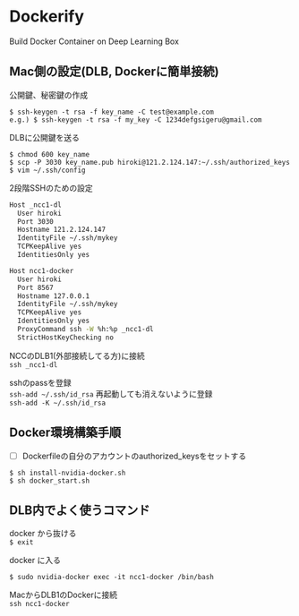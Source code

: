 # Dockerify
Build Docker Container on Deep Learning Box 

## Mac側の設定(DLB, Dockerに簡単接続)  
公開鍵、秘密鍵の作成
```
$ ssh-keygen -t rsa -f key_name -C test@example.com
e.g.) $ ssh-keygen -t rsa -f my_key -C 1234defgsigeru@gmail.com
```

DLBに公開鍵を送る
```
$ chmod 600 key_name
$ scp -P 3030 key_name.pub hiroki@121.2.124.147:~/.ssh/authorized_keys
$ vim ~/.ssh/config
```

2段階SSHのための設定
```bash ~/.ssh/config
Host _ncc1-dl
  User hiroki
  Port 3030
  Hostname 121.2.124.147
  IdentityFile ~/.ssh/mykey
  TCPKeepAlive yes
  IdentitiesOnly yes

Host ncc1-docker
  User hiroki
  Port 8567
  Hostname 127.0.0.1
  IdentityFile ~/.ssh/mykey
  TCPKeepAlive yes
  IdentitiesOnly yes
  ProxyCommand ssh -W %h:%p _ncc1-dl
  StrictHostKeyChecking no
```

NCCのDLB1(外部接続してる方)に接続  
`ssh _ncc1-dl`

sshのpassを登録  
`ssh-add ~/.ssh/id_rsa`
再起動しても消えないように登録  
`ssh-add -K ~/.ssh/id_rsa`

## Docker環境構築手順
- [ ] Dockerfileの自分のアカウントのauthorized_keysをセットする

```
$ sh install-nvidia-docker.sh
$ sh docker_start.sh
```

## DLB内でよく使うコマンド

docker から抜ける  
`$ exit`  

docker に入る
```
$ sudo nvidia-docker exec -it ncc1-docker /bin/bash
```

MacからDLB1のDockerに接続  
`ssh ncc1-docker`